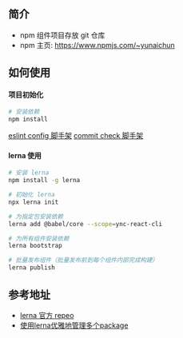 ## 简介

- npm 组件项目存放 git 仓库
- npm 主页: https://www.npmjs.com/~yunaichun

## 如何使用

#### 项目初始化

```bash
# 安装依赖
npm install
```
[eslint config 脚手架](https://github.com/yunaichun/ync-lerna-packages/tree/master/packages/ync-cli-eslint-config)
[commit check 脚手架](https://github.com/yunaichun/ync-lerna-packages/tree/master/packages/ync-cli-commit-check)

#### lerna 使用

```bash
# 安装 lerna
npm install -g lerna

# 初始化 lerna
npx lerna init

# 为指定包安装依赖
lerna add @babel/core --scope=ync-react-cli

# 为所有组件安装依赖
lerna bootstrap

# 批量发布组件（批量发布前到每个组件内部完成构建）
lerna publish
```

## 参考地址
- [lerna 官方 repeo](https://github.com/lerna/lerna)
- [使用lerna优雅地管理多个package](https://zhuanlan.zhihu.com/p/35237759)
